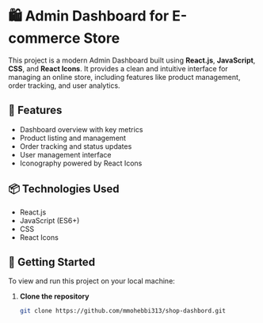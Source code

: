 # 🛍️ Admin Dashboard for E-commerce Store

This project is a modern Admin Dashboard built using **React.js**, **JavaScript**, **CSS**, and **React Icons**. It provides a clean and intuitive interface for managing an online store, including features like product management, order tracking, and user analytics.

## 🚀 Features

- Dashboard overview with key metrics
- Product listing and management
- Order tracking and status updates
- User management interface
- Iconography powered by React Icons

## 📦 Technologies Used

- React.js
- JavaScript (ES6+)
- CSS
- React Icons

## 📁 Getting Started

To view and run this project on your local machine:

1. **Clone the repository**  
   ```bash
   git clone https://github.com/mmohebbi313/shop-dashbord.git
